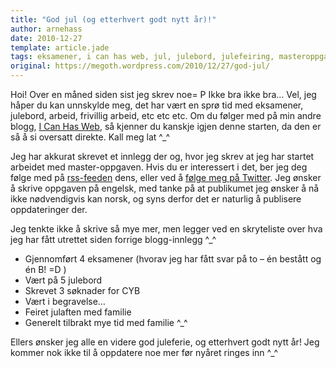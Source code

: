```yaml
---
title: "God jul (og etterhvert godt nytt år)!"
author: arnehass
date: 2010-12-27
template: article.jade
tags: eksamener, i can has web, jul, julebord, julefeiring, masteroppgave, twitter
original: https://megoth.wordpress.com/2010/12/27/god-jul/
---
```


Hoi! Over en måned siden sist jeg skrev noe= P Ikke bra ikke bra… Vel, jeg håper du kan unnskylde meg, det har vært en sprø tid med eksamener, julebord, arbeid, frivillig arbeid, etc etc etc. Om du følger med på min andre blogg, <a href="http://icanhasweb.wordpress.com/">I Can Has Web</a>, så kjenner du kanskje igjen denne starten, da den er så å si oversatt direkte. Kall meg lat ^\_^

<span class="more"></span>

Jeg har akkurat skrevet et innlegg der og, hvor jeg skrev at jeg har startet arbeidet med&nbsp;master-oppgaven. Hvis du er interessert i det, ber jeg deg følge med på <a href="http://icanhasweb.wordpress.com/feed/">rss-feeden</a> dens, eller ved å <a href="http://twitter.com/megoth">følge meg på Twitter</a>. Jeg ønsker å skrive oppgaven på engelsk, med tanke på at&nbsp;publikumet&nbsp;jeg ønsker å nå ikke nødvendigvis kan norsk, og syns derfor det er naturlig å publisere oppdateringer der.

Jeg tenkte ikke å skrive så mye mer, men legger ved en skryteliste over hva jeg har fått utrettet siden forrige blogg-innlegg ^\_^

* Gjennomført 4 eksamener (hvorav jeg har fått svar på to – én bestått og én B! =D )
* Vært på 5 julebord
* Skrevet 3 søknader for CYB
* Vært i begravelse…
* Feiret julaften med familie
* Generelt tilbrakt mye tid med familie ^\_^

Ellers ønsker jeg alle en videre god juleferie, og etterhvert godt nytt år! Jeg kommer nok ikke til å oppdatere noe mer før nyåret ringes inn ^\_^
